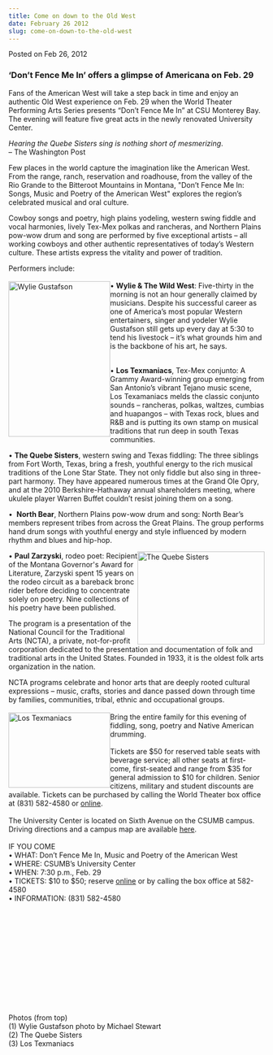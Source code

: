```yaml
---
title: Come on down to the Old West
date: February 26 2012
slug: come-on-down-to-the-old-west
---
```


 



<span class="date">Posted on Feb 26, 2012    </span>
<h3>&#x2018;Don&#x2019;t Fence Me In&#x2019; offers a glimpse of Americana on Feb.
29</h3>
<p>Fans of the American West will take a step back in time and
enjoy an authentic Old West experience on Feb. 29 when the World
Theater Performing Arts Series presents &#x201C;Don&#x2019;t Fence Me In&#x201D; at CSU
Monterey Bay. The evening will feature five great acts in the newly
renovated University Center.</p>
<p class="pullquote"><em>Hearing the Quebe Sisters sing is nothing
short of mesmerizing</em>.<br>
&#x2013; The Washington Post</br></p>
<p>Few places in the world capture the imagination like the
American West. From the range, ranch, reservation and roadhouse,
from the valley of the Rio Grande to the Bitteroot Mountains in
Montana, &quot;Don&#x2019;t Fence Me In: Songs, Music and Poetry of the
American West&quot; explores the region&#x2019;s celebrated musical and oral
culture.</p>
<p>Cowboy songs and poetry, high plains yodeling, western swing
fiddle and vocal harmonies, lively Tex-Mex polkas and rancheras,
and Northern Plains pow-wow drum and song are performed by five
exceptional artists &#x2013; all working cowboys and other authentic
representatives of today&#x2019;s Western culture. These artists express
the vitality and power of tradition.</p>
<p>Performers include:<br>
<br>
<img alt="Wylie Gustafson" src="https://news.csumb.edu/sites/default/files/65/attachments/news/images/wylie_gustafson_sm.jpg" style="float:left; width:200px; height:306px">&#x2022; <strong>Wylie
&amp; The Wild West</strong>: Five-thirty in the morning is not an
hour generally claimed by musicians. Despite his successful career
as one of America&#x2019;s most popular Western entertainers, singer and
yodeler Wylie Gustafson still gets up every day at 5:30 to tend his
livestock &#x2013; it&#x2019;s what grounds him and is the backbone of his art,
he says.</img></br></br></p>
<p>&#x2022; <strong>Los Texmaniacs</strong>, Tex-Mex conjunto: A Grammy
Award-winning group emerging from San Antonio&#x2019;s vibrant Tejano
music scene, Los Texamaniacs melds the classic conjunto sounds &#x2013;
rancheras, polkas, waltzes, cumbias and huapangos &#x2013; with Texas
rock, blues and R&amp;B and is putting its own stamp on musical
traditions that run deep in south Texas communities.</p>
<p>&#x2022; <strong>The Quebe Sisters</strong>, western swing and Texas
fiddling: The three siblings from Fort Worth, Texas, bring a fresh,
youthful energy to the rich musical traditions of the Lone Star
State. They not only fiddle but also sing in three-part harmony.
They have appeared numerous times at the Grand Ole Opry, and at the
2010 Berkshire-Hathaway annual shareholders meeting, where ukulele
player Warren Buffet couldn&#x2019;t resist joining them on a song.</p>
<p>&#x2022;&#x2028; <strong>North Bear</strong>, Northern Plains pow-wow drum and
song: North Bear&#x2019;s members represent tribes from across the Great
Plains. The group performs hand drum songs with youthful energy and
style influenced by modern rhythm and blues and hip-hop.</p>
<p><img alt="The Quebe Sisters" src="https://news.csumb.edu/sites/default/files/65/attachments/news/images/the_quebe_sisters_band_sm.jpg" style="float:right; width:250px; height:183px">&#x2022; <strong>Paul
Zarzyski</strong>, rodeo poet: Recipient of the Montana Governor&apos;s
Award for Literature, Zarzyski spent 15 years on the rodeo circuit
as a bareback bronc rider before deciding to concentrate solely on
poetry. Nine collections of his poetry have been published.</img></p>
<p>The program is a presentation of the National Council for the
Traditional Arts (NCTA), a private, not-for-profit corporation
dedicated to the presentation and documentation of folk and
traditional arts in the United States. Founded in 1933, it is the
oldest folk arts organization in the nation. &#x2028;</p>
<p>NCTA programs celebrate and honor arts that are deeply rooted
cultural expressions &#x2013; music, crafts, stories and dance passed down
through time by families, communities, tribal, ethnic and
occupational groups.<br>
<br>
<img alt="Los Texmaniacs" src="https://news.csumb.edu/sites/default/files/65/attachments/news/images/los_texmaniacs_sm.jpg" style="float:left; width:200px; height:148px">Bring the entire
family for this evening of fiddling, song, poetry and Native
American drumming.<br>
<br>
Tickets are $50 for reserved table seats with beverage service; all
other seats at first-come, first-seated and range from $35 for
general admission to $10 for children. Senior citizens, military
and student discounts are available. Tickets can be purchased by
calling the World Theater box office at (831) 582-4580 or <a href="https://csumb.edu/worldtheater." rel="nofollow">online</a>.<br>
<br>
The University Center is located on Sixth Avenue on the CSUMB
campus. Driving directions and a campus map are available <a href="https://csumb.edu/map." rel="nofollow">here</a>.&#xA0;<br>
<br>
IF YOU COME<br>
&#x2022; WHAT: Don&#x2019;t Fence Me In, Music and Poetry of the American
West<br>
&#x2022; WHERE: CSUMB&#x2019;s University Center<br>
&#x2022; WHEN: 7:30 p.m., Feb. 29<br>
&#x2022; TICKETS: $10 to $50; reserve <a href="https://csumb.edu/worldtheater" rel="nofollow">online</a>&#xA0;or
by calling the box office at 582-4580<br>
&#x2022; INFORMATION: (831) 582-4580&#xA0;</br></br></br></br></br></br></br></br></br></br></br></img></br></br></p>
<p class="small">Photos (from top)<br>
(1) Wylie Gustafson photo by Michael Stewart<br>
(2) The Quebe Sisters<br>
(3) Los Texmaniacs</br></br></br></p>





```
